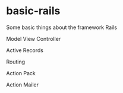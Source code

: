 # basic-rails

Some basic things about the framework Rails

Model View Controller

Active Records

Routing

Action Pack

Action Mailer


